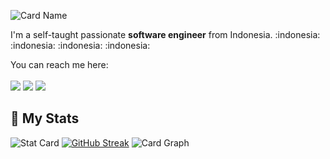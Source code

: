 ![Card Name](https://cardivo.vercel.app/api?name=Dwiky%20Aprian%20Ashari&description=Hi,%20I'am%20a%20passionate%20software%20engineer,%20nice%20to%20meet%20you%20%F0%9F%91%8B&image=https://avatars.githubusercontent.com/u/55075488?v=4&linkedin=Dwiky%20Aprian%20Ashari&instagram=aprian1337&github=aprian1337&pattern=floatingCogs&colorPattern=%23eaeaea&backgroundColor=%23ecf0f1)
<p>I'm a self-taught passionate <b>software engineer</b> from Indonesia. :indonesia: :indonesia: :indonesia: :indonesia:</p>
You can reach me here:<br><br>
<a href="mailto:dwikyapriyan@gmail.com" style="text-decoration: none;">
    <img
        src="https://img.shields.io/badge/email%20me%20here-%23EA4335?&style=for-the-badge&logo=gmail&logoColor=white" />
</a>
<a href="https://t.me/aprian1337" style="text-decoration: none;">
    <img src="https://img.shields.io/badge/telegram-%2326A5E4?&style=for-the-badge&logo=telegram&logoColor=white" />
</a>
<a href="https://www.linkedin.com/in/dwiky-aprian-ashari-697082148/" style="text-decoration: none;">
    <img src="https://img.shields.io/badge/linkedin-%230E76A8?&style=for-the-badge&logo=linkedin&logoColor=white" />
</a>

## :pushpin: My Stats

![Stat Card](https://github-readme-stats.vercel.app/api?username=aprian1337&layout=compact&theme=tokyonight&include_all_commits=true&show_icons=true)
[![GitHub Streak](https://github-readme-streak-stats.herokuapp.com/?user=DenverCoder1&theme=dark&theme=tokyonight)](https://git.io/streak-stats)
![Card Graph](https://activity-graph.herokuapp.com/graph?username=aprian1337&theme=react-dark&hide_border=true&area=true)

